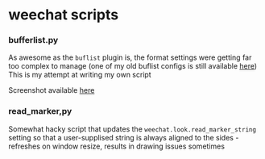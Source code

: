 # weechat scripts

### bufferlist.py

As awesome as the `buflist` plugin is, the format settings were getting far too complex to manage (one of my old buflist configs is still available [here](https://github.com/weechat/weechat/wiki/buflist#a-complex-example))  This is my attempt at writing my own script

Screenshot available [here](https://imgur.com/a/suab6pd)

### read_marker,py

Somewhat hacky script that updates the `weechat.look.read_marker_string` setting so that a user-supplised string is always aligned to the sides - refreshes on window resize, results in drawing issues sometimes
